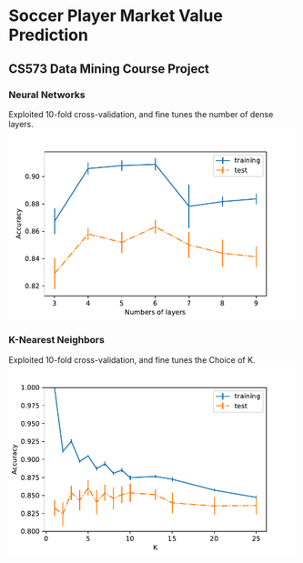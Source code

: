 # Soccer Player Market Value Prediction
## CS573 Data Mining Course Project

### Neural Networks
Exploited 10-fold cross-validation, and fine tunes the number of dense layers.
![Neural Networks](./NN.png)
### K-Nearest Neighbors
Exploited 10-fold cross-validation, and fine tunes the Choice of K.
![K Nearest Neighbors](./KNN.png)
